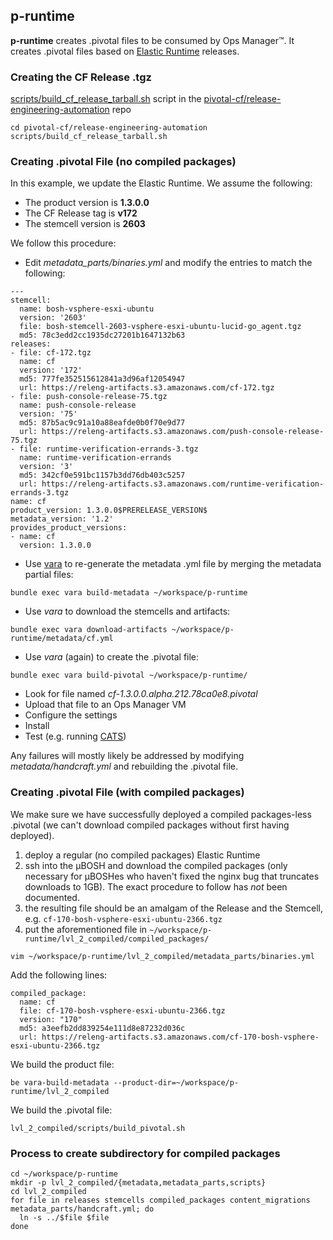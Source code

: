## p-runtime

**p-runtime** creates .pivotal files to be consumed by Ops Manager&trade;.  It creates .pivotal files based on [Elastic Runtime](https://github.com/cloudfoundry/cf-release) releases.

### Creating the CF Release .tgz
[scripts/build_cf_release_tarball.sh](https://github.com/pivotal-cf/release-engineering-automation/blob/master/scripts/build_cf_release_tarball.sh) script in the [pivotal-cf/release-engineering-automation](https://github.com/pivotal-cf/release-engineering-automation) repo

```
cd pivotal-cf/release-engineering-automation
scripts/build_cf_release_tarball.sh
```

### Creating .pivotal File (no compiled packages)

In this example, we update the Elastic Runtime.  We assume the following:

* The product version is **1.3.0.0**
* The CF Release tag is **v172**
* The stemcell version is **2603**

We follow this procedure:

* Edit *metadata_parts/binaries.yml* and modify the entries to match the following:

```
---
stemcell:
  name: bosh-vsphere-esxi-ubuntu
  version: '2603'
  file: bosh-stemcell-2603-vsphere-esxi-ubuntu-lucid-go_agent.tgz
  md5: 78c3edd2cc1935dc27201b1647132b63
releases:
- file: cf-172.tgz
  name: cf
  version: '172'
  md5: 777fe352515612841a3d96af12054947
  url: https://releng-artifacts.s3.amazonaws.com/cf-172.tgz
- file: push-console-release-75.tgz
  name: push-console-release
  version: '75'
  md5: 87b5ac9c91a10a88eafde0b0f70e9d77
  url: https://releng-artifacts.s3.amazonaws.com/push-console-release-75.tgz
- file: runtime-verification-errands-3.tgz
  name: runtime-verification-errands
  version: '3'
  md5: 342cf0e591bc1157b3dd76db403c5257
  url: https://releng-artifacts.s3.amazonaws.com/runtime-verification-errands-3.tgz
name: cf
product_version: 1.3.0.0$PRERELEASE_VERSION$
metadata_version: '1.2'
provides_product_versions:
- name: cf
  version: 1.3.0.0
```

* Use [vara](https://github.com/pivotal-cf/vara) to re-generate the metadata .yml file by merging the metadata partial files:

```
bundle exec vara build-metadata ~/workspace/p-runtime
```

* Use *vara* to download the stemcells and artifacts:

```
bundle exec vara download-artifacts ~/workspace/p-runtime/metadata/cf.yml
```

* Use *vara* (again) to create the .pivotal file:

```
bundle exec vara build-pivotal ~/workspace/p-runtime/
```

* Look for file named *cf-1.3.0.0.alpha.212.78ca0e8.pivotal*
* Upload that file to an Ops Manager VM
* Configure the settings
* Install
* Test (e.g. running [CATS](https://github.com/cloudfoundry/cf-acceptance-tests))

Any failures will mostly likely be addressed by modifying *metadata/handcraft.yml* and rebuilding the .pivotal file.

### Creating .pivotal File (with compiled packages)

We make sure we have successfully deployed a compiled packages-less .pivotal (we can't download compiled packages without first having deployed).

1. deploy a regular (no compiled packages) Elastic Runtime
2. ssh into the &micro;BOSH and download the compiled packages (only necessary for &micro;BOSHes who haven't fixed the nginx bug that truncates downloads to 1GB).  The exact procedure to follow has *not* been documented.
3. the resulting file should be an amalgam of the Release and the Stemcell, e.g. `cf-170-bosh-vsphere-esxi-ubuntu-2366.tgz`
4. put the aforementioned file in `~/workspace/p-runtime/lvl_2_compiled/compiled_packages/`


```
vim ~/workspace/p-runtime/lvl_2_compiled/metadata_parts/binaries.yml
```

Add the following lines:


```
compiled_package:
  name: cf
  file: cf-170-bosh-vsphere-esxi-ubuntu-2366.tgz
  version: "170"
  md5: a3eefb2dd839254e111d8e87232d036c
  url: https://releng-artifacts.s3.amazonaws.com/cf-170-bosh-vsphere-esxi-ubuntu-2366.tgz
```

We build the product file:

```
be vara-build-metadata --product-dir=~/workspace/p-runtime/lvl_2_compiled
```

We build the .pivotal file:


```
lvl_2_compiled/scripts/build_pivotal.sh
```

### Process to create subdirectory for compiled packages

```
cd ~/workspace/p-runtime
mkdir -p lvl_2_compiled/{metadata,metadata_parts,scripts}
cd lvl_2_compiled
for file in releases stemcells compiled_packages content_migrations metadata_parts/handcraft.yml; do
  ln -s ../$file $file
done

```
